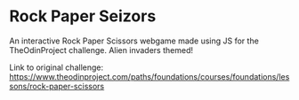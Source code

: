 # Rock Paper Seizors

An interactive Rock Paper Scissors webgame made using JS for the TheOdinProject challenge. Alien invaders themed!

Link to original challenge: https://www.theodinproject.com/paths/foundations/courses/foundations/lessons/rock-paper-scissors
